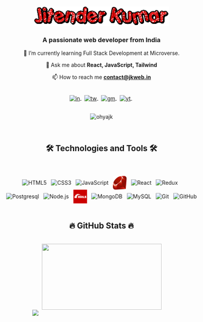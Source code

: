 <div>
<p align="center"> <img src="./text.gif" alt="text" /> </p>
<h3 align="center">A passionate web developer from India</h3>
</div>
<div align="center">

🌱 I’m currently learning Full Stack Development at Microverse.

💬 Ask me about **React, JavaScript, Tailwind**

📫 How to reach me **contact@jkweb.in**
</div>
<div align="center">
<br align="center">
<a href="https://www.linkedin.com/in/ohyajk/">
<img align="center" alt="in" width="36px" src="https://img.icons8.com/color/48/null/linkedin.png" />
</a>
&nbsp;
<a href="https://www.twitter.com/ohyajk/">
<img align="center" alt="tw" width="36px" src="https://img.icons8.com/color/48/null/twitter--v1.png" />
</a>
&nbsp;
<a href="mailto:contact@jitenderkumar.in">
<img align="center" alt="gm" width="36px" src="https://img.icons8.com/color/48/null/gmail-new.png" />
</a>
&nbsp;
<a href="https://www.youtube.com/ohyajk/">
<img align="center" alt="yt" width="36px" src="https://img.icons8.com/color/48/null/youtube-play.png" />
</a>
&nbsp;
<br>
</div>
<br/>
<p align="center"> <img src="https://komarev.com/ghpvc/?username=ohyajk&label=Profile%20views&color=0e75b6&style=flat" alt="ohyajk" /> </p>
</br>
<h2 align="center">🛠 Technologies and Tools 🛠</h2>
<br/>
<div align="center">
<br align="center">
<img align="center" alt="HTML5" width="36px" src="https://cdn.jsdelivr.net/gh/devicons/devicon/icons/html5/html5-original.svg" />
&nbsp;
<img align="center" alt="CSS3" width="36px" src="https://cdn.jsdelivr.net/gh/devicons/devicon/icons/css3/css3-original.svg"  />
&nbsp;
<img align="center" alt="JavaScript" width="36px" src="https://cdn.jsdelivr.net/gh/devicons/devicon/icons/javascript/javascript-original.svg" />
&nbsp;
<img align="center" alt="Ruby" width="36px" src="https://raw.githubusercontent.com/github/explore/80688e429a7d4ef2fca1e82350fe8e3517d3494d/topics/ruby/ruby.png" />
&nbsp;
<img align="center" alt="React" width="36px" src="https://cdn.jsdelivr.net/gh/devicons/devicon/icons/react/react-original.svg" />
&nbsp;
<img align="center" alt="Redux" width="36px" src="https://img.icons8.com/color/48/000000/redux.png">
&nbsp;
<img align="center" alt="Postgresql" width="36px" src="https://upload.wikimedia.org/wikipedia/commons/2/29/Postgresql_elephant.svg"  />
&nbsp;
<img align="center" alt="Node.js" width="36px" src="https://cdn.jsdelivr.net/gh/devicons/devicon/icons/nodejs/nodejs-original.svg" />
&nbsp;
<img align="center" alt="Ruby on Rails" width="36px" src="https://raw.githubusercontent.com/github/explore/80688e429a7d4ef2fca1e82350fe8e3517d3494d/topics/rails/rails.png" />
&nbsp;
<img align="center" alt="MongoDB" width="36px" src="https://cdn.jsdelivr.net/gh/devicons/devicon/icons/mongodb/mongodb-original.svg" />
&nbsp;
<img align="center" alt="MySQL" width="36px" src="https://cdn.jsdelivr.net/gh/devicons/devicon/icons/mysql/mysql-original.svg" />
&nbsp;
<img align="center" alt="Git" width="36px" src="https://cdn.jsdelivr.net/gh/devicons/devicon/icons/git/git-original.svg" />
&nbsp;
<img align="center" alt="GitHub" width="36px" src="https://user-images.githubusercontent.com/3369400/139447912-e0f43f33-6d9f-45f8-be46-2df5bbc91289.png" />
<br>
</div>
<br>
<h2 align="center">🔥 GitHub Stats 🔥</h2>
<!-- https://github.com/anuraghazra/github-readme-stats -->
<br>
<div align=center>
  <a href="#" title="Trungquandev">
    <img width="315" height="173" align="center" src="https://github-readme-stats.vercel.app/api/top-langs?username=ohyajk&show_icons=true&locale=en&theme=react&border_color=61dafb&hide_border=true" />
  </a>
  <a href="#" title="Trungquandev">
    <img align="right" width="434" src="https://github-readme-stats.vercel.app/api?username=ohyajk&show_icons=true&locale=en&theme=react&border_color=61dafb&hide_border=true" />
  </a>
</div>

